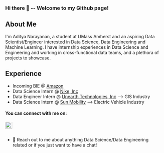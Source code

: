 ### Hi there 👋 -- Welcome to my Github page! 

## About Me

I'm Aditya Narayanan, a student at UMass Amherst and an aspiring Data Scientist/Engineer interested in Data Science, Data Engineering and Machine Learning. 
I have internship experiences in Data Science and Engineering and working in cross-functional data teams, and a plethora of projects to showcase.

## Experience

- Incoming BIE @ [Amazon](https://www.amazon.jobs)
&nbsp;
- Data Science Intern @ [Nike, Inc](https://www.nike.com)
&nbsp;
- Data Engineer Intern @ [Unearth Technologies, Inc](https://www.unearthlabs.com) --> GIS Industry
&nbsp;
&nbsp;
- Data Science Intern @ [Sun Mobility](www.sunmobility.co.in) --> Electric Vehicle Industry

#### You can connect with me on:

<a href="https://www.linkedin.com/in/aditya-nar/">
  <img align="left" alt="Aditya's LinkedIn" width="22px" src="https://cdn.jsdelivr.net/npm/simple-icons@v3/icons/linkedin.svg" />
</a>

<br />
<br />

- 💬 Reach out to me about anything Data Science/Data Engineering related or if you just want to have a chat!

<!--
**AdiNar1106/AdiNar1106** is a ✨ _special_ ✨ repository because its `README.md` (this file) appears on your GitHub profile.

Here are some ideas to get you started:

- 🔭 I’m currently working on ...
- 🌱 I’m currently learning ...
- 👯 I’m looking to collaborate on ...
- 🤔 I’m looking for help with ...
- 💬 Ask me about ...
- 📫 How to reach me: ...
- 😄 Pronouns: ...
- ⚡ Fun fact: ...
-->
